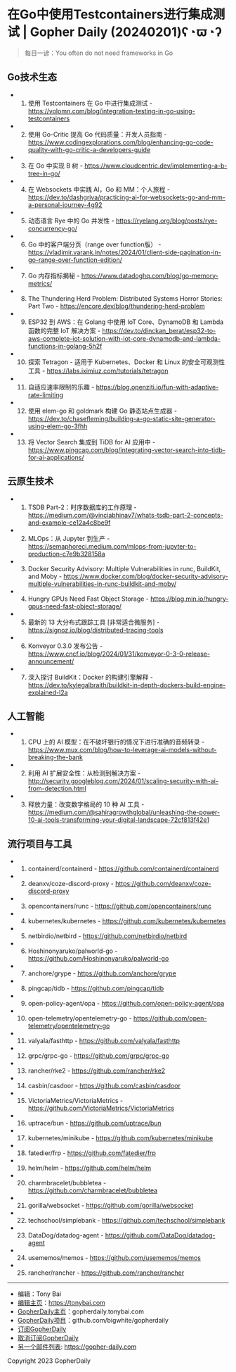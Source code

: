 # 在Go中使用Testcontainers进行集成测试 | Gopher Daily (20240201)ʕ◔ϖ◔ʔ

>每日一谚：You often do not need frameworks in Go

## Go技术生态


- 1. 使用 Testcontainers 在 Go 中进行集成测试 - https://volomn.com/blog/integration-testing-in-go-using-testcontainers

- 2. 使用 Go-Critic 提高 Go 代码质量：开发人员指南 - https://www.codingexplorations.com/blog/enhancing-go-code-quality-with-go-critic-a-developers-guide

- 3. 在 Go 中实现 B 树 - https://www.cloudcentric.dev/implementing-a-b-tree-in-go/

- 4. 在 Websockets 中实践 AI，Go 和 MM：个人旅程 - https://dev.to/dashgriva/practicing-ai-for-websockets-go-and-mm-a-personal-journey-4g92

- 5. 动态语言 Rye 中的 Go 并发性 - https://ryelang.org/blog/posts/rye-concurrency-go/

- 6. Go 中的客户端分页（range over function版） - https://vladimir.varank.in/notes/2024/01/client-side-pagination-in-go-range-over-function-edition/

- 7. Go 内存指标揭秘 - https://www.datadoghq.com/blog/go-memory-metrics/

- 8. The Thundering Herd Problem: Distributed Systems Horror Stories: Part Two - https://encore.dev/blog/thundering-herd-problem

- 9. ESP32 到 AWS：在 Golang 中使用 IoT Core、DynamoDB 和 Lambda 函数的完整 IoT 解决方案 - https://dev.to/dinckan_berat/esp32-to-aws-complete-iot-solution-with-iot-core-dynamodb-and-lambda-functions-in-golang-5h2f

- 10. 探索 Tetragon - 适用于 Kubernetes、Docker 和 Linux 的安全可观测性工具 - https://labs.iximiuz.com/tutorials/tetragon

- 11. 自适应速率限制的乐趣 - https://blog.openziti.io/fun-with-adaptive-rate-limiting

- 12. 使用 elem-go 和 goldmark 构建 Go 静态站点生成器 - https://dev.to/chasefleming/building-a-go-static-site-generator-using-elem-go-3fhh

- 13. 将 Vector Search 集成到 TiDB for AI 应用中 - https://www.pingcap.com/blog/integrating-vector-search-into-tidb-for-ai-applications/


## 云原生技术


- 1. TSDB Part-2：时序数据库的工作原理 - https://medium.com/@vinciabhinav7/whats-tsdb-part-2-concepts-and-example-ce12a4c8be9f

- 2. MLOps：从 Jupyter 到生产 - https://semaphoreci.medium.com/mlops-from-jupyter-to-production-c7e9b328158a

- 3. Docker Security Advisory: Multiple Vulnerabilities in runc, BuildKit, and Moby - https://www.docker.com/blog/docker-security-advisory-multiple-vulnerabilities-in-runc-buildkit-and-moby/

- 4. Hungry GPUs Need Fast Object Storage - https://blog.min.io/hungry-gpus-need-fast-object-storage/

- 5. 最新的 13 大分布式跟踪工具 [非常适合微服务] - https://signoz.io/blog/distributed-tracing-tools

- 6. Konveyor 0.3.0 发布公告 - https://www.cncf.io/blog/2024/01/31/konveyor-0-3-0-release-announcement/

- 7. 深入探讨 BuildKit：Docker 的构建引擎解释 - https://dev.to/kylegalbraith/buildkit-in-depth-dockers-build-engine-explained-l2a


## 人工智能


- 1. CPU 上的 AI 模型：在不破坏银行的情况下进行准确的音频转录 - https://www.mux.com/blog/how-to-leverage-ai-models-without-breaking-the-bank

- 2. 利用 AI 扩展安全性：从检测到解决方案 - http://security.googleblog.com/2024/01/scaling-security-with-ai-from-detection.html

- 3. 释放力量：改变数字格局的 10 种 AI 工具 - https://medium.com/@sahiragrowthglobal/unleashing-the-power-10-ai-tools-transforming-your-digital-landscape-72cf813f42e1


## 流行项目与工具


- 1. containerd/containerd - https://github.com/containerd/containerd

- 2. deanxv/coze-discord-proxy - https://github.com/deanxv/coze-discord-proxy

- 3. opencontainers/runc - https://github.com/opencontainers/runc

- 4. kubernetes/kubernetes - https://github.com/kubernetes/kubernetes

- 5. netbirdio/netbird - https://github.com/netbirdio/netbird

- 6. Hoshinonyaruko/palworld-go - https://github.com/Hoshinonyaruko/palworld-go

- 7. anchore/grype - https://github.com/anchore/grype

- 8. pingcap/tidb - https://github.com/pingcap/tidb

- 9. open-policy-agent/opa - https://github.com/open-policy-agent/opa

- 10. open-telemetry/opentelemetry-go - https://github.com/open-telemetry/opentelemetry-go

- 11. valyala/fasthttp - https://github.com/valyala/fasthttp

- 12. grpc/grpc-go - https://github.com/grpc/grpc-go

- 13. rancher/rke2 - https://github.com/rancher/rke2

- 14. casbin/casdoor - https://github.com/casbin/casdoor

- 15. VictoriaMetrics/VictoriaMetrics - https://github.com/VictoriaMetrics/VictoriaMetrics

- 16. uptrace/bun - https://github.com/uptrace/bun

- 17. kubernetes/minikube - https://github.com/kubernetes/minikube

- 18. fatedier/frp - https://github.com/fatedier/frp

- 19. helm/helm - https://github.com/helm/helm

- 20. charmbracelet/bubbletea - https://github.com/charmbracelet/bubbletea

- 21. gorilla/websocket - https://github.com/gorilla/websocket

- 22. techschool/simplebank - https://github.com/techschool/simplebank

- 23. DataDog/datadog-agent - https://github.com/DataDog/datadog-agent

- 24. usememos/memos - https://github.com/usememos/memos

- 25. rancher/rancher - https://github.com/rancher/rancher


----

- 编辑：Tony Bai
- [编辑主页](https://tonybai.com)：https://tonybai.com
- [GopherDaily主页](https://gopherdaily.tonybai.com)：gopherdaily.tonybai.com
- [GopherDaily项目](https://github.com/bigwhite/gopherdaily)：github.com/bigwhite/gopherdaily
- [订阅GopherDaily](https://gopherdaily.tonybai.com/subscribe)
- [取消订阅GopherDaily](https://gopherdaily.tonybai.com/unsubscribe)
- [另一个邮件列表](https://gopher-daily.com): https://gopher-daily.com

Copyright 2023 GopherDaily
